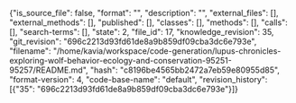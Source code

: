 {"is_source_file": false, "format": "", "description": "", "external_files": [], "external_methods": [], "published": [], "classes": [], "methods": [], "calls": [], "search-terms": [], "state": 2, "file_id": 17, "knowledge_revision": 35, "git_revision": "696c2213d93fd61de8a9b859df09cba3dc6e793e", "filename": "/home/kavia/workspace/code-generation/lupus-chronicles-exploring-wolf-behavior-ecology-and-conservation-95251-95257/README.md", "hash": "c8196be4565bb2472a7eb59e80955d85", "format-version": 4, "code-base-name": "default", "revision_history": [{"35": "696c2213d93fd61de8a9b859df09cba3dc6e793e"}]}
